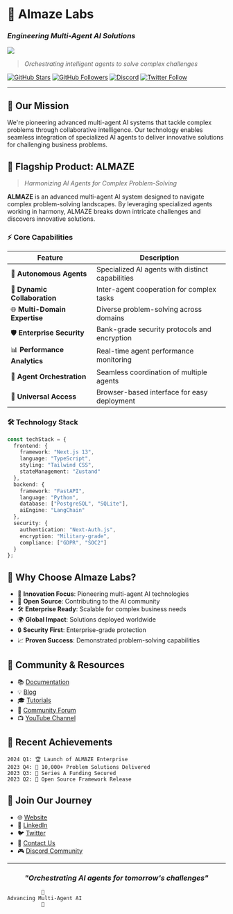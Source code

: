  # 🌌 Almaze Labs
  ### *Engineering Multi-Agent AI Solutions*
  <img src="https://ai-proj-04.vercel.app/og-banner.png" />
</div>

> *Orchestrating intelligent agents to solve complex challenges*

[![GitHub Stars](https://img.shields.io/github/stars/Almaze-Labs?style=for-the-badge)](https://github.com/almazelabs)
[![GitHub Followers](https://img.shields.io/github/followers/Almaze-Labs?style=for-the-badge)](https://github.com/almazelabs)
[![Discord](https://img.shields.io/discord/XXXXXX?style=for-the-badge&logo=discord)](https://discord.gg/almazelabs)
[![Twitter Follow](https://img.shields.io/twitter/follow/almazelabs?style=for-the-badge)](https://twitter.com/almazelabs)

---

## 🚀 Our Mission
We're pioneering advanced multi-agent AI systems that tackle complex problems through collaborative intelligence. Our technology enables seamless integration of specialized AI agents to deliver innovative solutions for challenging business problems.

## 🌟 Flagship Product: ALMAZE
> *Harmonizing AI Agents for Complex Problem-Solving*

**ALMAZE** is an advanced multi-agent AI system designed to navigate complex problem-solving landscapes. By leveraging specialized agents working in harmony, ALMAZE breaks down intricate challenges and discovers innovative solutions.

### ⚡ Core Capabilities

<div align="center">

| Feature | Description |
|---------|-------------|
| 🤖 **Autonomous Agents** | Specialized AI agents with distinct capabilities |
| 🔄 **Dynamic Collaboration** | Inter-agent cooperation for complex tasks |
| 🌐 **Multi-Domain Expertise** | Diverse problem-solving across domains |
| 🛡️ **Enterprise Security** | Bank-grade security protocols and encryption |
| 📊 **Performance Analytics** | Real-time agent performance monitoring |
| 🤝 **Agent Orchestration** | Seamless coordination of multiple agents |
| 📱 **Universal Access** | Browser-based interface for easy deployment |

</div>

### 🛠️ Technology Stack
```typescript
const techStack = {
  frontend: {
    framework: "Next.js 13",
    language: "TypeScript",
    styling: "Tailwind CSS",
    stateManagement: "Zustand"
  },
  backend: {
    framework: "FastAPI",
    language: "Python",
    database: ["PostgreSQL", "SQLite"],
    aiEngine: "LangChain"
  },
  security: {
    authentication: "Next-Auth.js",
    encryption: "Military-grade",
    compliance: ["GDPR", "SOC2"]
  }
};
```

## 💫 Why Choose Almaze Labs?

- 🔬 **Innovation Focus**: Pioneering multi-agent AI technologies
- 🤝 **Open Source**: Contributing to the AI community
- 🛠️ **Enterprise Ready**: Scalable for complex business needs
- 🌍 **Global Impact**: Solutions deployed worldwide
- 🔒 **Security First**: Enterprise-grade protection
- 📈 **Proven Success**: Demonstrated problem-solving capabilities

## 🌱 Community & Resources

- 📚 [Documentation](https://docs.almazelabs.com)
- 💡 [Blog](https://blog.almazelabs.com)
- 🎓 [Tutorials](https://learn.almazelabs.com)
- 🤝 [Community Forum](https://community.almazelabs.com)
- 📺 [YouTube Channel](https://youtube.com/almazelabs)

## 🎯 Recent Achievements

```ascii
2024 Q1: 🏆 Launch of ALMAZE Enterprise
2023 Q4: 🌟 10,000+ Problem Solutions Delivered
2023 Q3: 🚀 Series A Funding Secured
2023 Q2: 💫 Open Source Framework Release
```

## 🤝 Join Our Journey

- 🌐 [Website](https://almazelabs.com)
- 💼 [LinkedIn](https://linkedin.com/company/almazelabs)
- 🐦 [Twitter](https://twitter.com/almazelabs)
- 💌 [Contact Us](mailto:hello@almazelabs.com)
- 🎮 [Discord Community](https://discord.gg/almazelabs)

---

<div align="center">

### *"Orchestrating AI agents for tomorrow's challenges"*

</div>

```ascii
           🌟
Advancing Multi-Agent AI
           🚀
```
